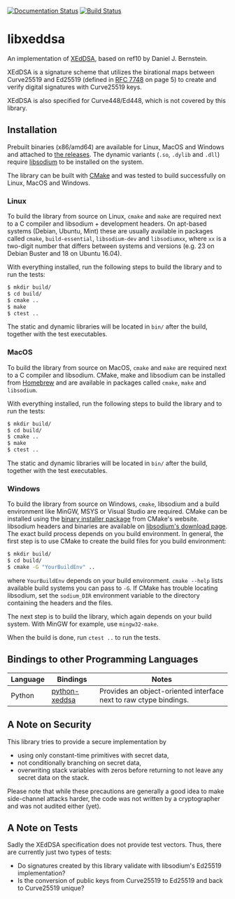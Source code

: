 [![Documentation Status](https://readthedocs.org/projects/libxeddsa/badge/?version=latest)](https://libxeddsa.readthedocs.io/en/latest/?badge=latest)
[![Build Status](https://travis-ci.org/Syndace/libxeddsa.svg?branch=master)](https://travis-ci.org/Syndace/libxeddsa)

# libxeddsa #

An implementation of [XEdDSA](https://www.signal.org/docs/specifications/xeddsa/), based on ref10 by Daniel J. Bernstein.

XEdDSA is a signature scheme that utilizes the birational maps between Curve25519 and Ed25519 (defined in [RFC 7748](https://tools.ietf.org/html/rfc7748) on page 5) to create and verify digital signatures with Curve25519 keys.

XEdDSA is also specified for Curve448/Ed448, which is not covered by this library.

## Installation ##

Prebuilt binaries (x86/amd64) are available for Linux, MacOS and Windows and attached to [the releases](https://github.com/Syndace/libxeddsa/releases). The dynamic variants (`.so`, `.dylib` and `.dll`) require [libsodium](https://download.libsodium.org/doc/) to be installed on the system.

The library can be built with [CMake](https://cmake.org/) and was tested to build successfully on Linux, MacOS and Windows.

### Linux ###

To build the library from source on Linux, `cmake` and `make` are required next to a C compiler and libsodium + development headers. On apt-based systems (Debian, Ubuntu, Mint) these are usually available in packages called `cmake`, `build-essential`, `libsodium-dev` and `libsodiumxx`, where `xx` is a two-digit number that differs between systems and versions (e.g. 23 on Debian Buster and 18 on Ubuntu 16.04).

With everything installed, run the following steps to build the library and to run the tests:

```Bash
$ mkdir build/
$ cd build/
$ cmake ..
$ make
$ ctest ..
```

The static and dynamic libraries will be located in `bin/` after the build, together with the test executables.

### MacOS ###

To build the library from source on MacOS, `cmake` and `make` are required next to a C compiler and libsodium. CMake, make and libsodium can be installed from [Homebrew](https://brew.sh/) and are available in packages called `cmake`, `make` and `libsodium`.

With everything installed, run the following steps to build the library and to run the tests:

```Bash
$ mkdir build/
$ cd build/
$ cmake ..
$ make
$ ctest ..
```

The static and dynamic libraries will be located in `bin/` after the build, together with the test executables.

### Windows ###

To build the library from source on Windows, `cmake`, libsodium and a build environment like MinGW, MSYS or Visual Studio are required. CMake can be installed using the [binary installer package](https://cmake.org/download/) from CMake's website. libsodium headers and binaries are available on [libsodium's download page](https://download.libsodium.org/libsodium/releases/). The exact build process depends on you build environment. In general, the first step is to use CMake to create the build files for you build environment:

```Bash
$ mkdir build/
$ cd build/
$ cmake -G "YourBuildEnv" ..
```

where `YourBuildEnv` depends on your build environment. `cmake --help` lists available build systems you can pass to `-G`. If CMake has trouble locating libsodium, set the `sodium_DIR` environment variable to the directory containing the headers and the files.

The next step is to build the library, which again depends on your build system. With MinGW for example, use `mingw32-make`.

When the build is done, run `ctest ..` to run the tests.

## Bindings to other Programming Languages ##

| Language | Bindings | Notes |
|----------|----------|-------|
| Python   | [python-xeddsa](https://github.com/Syndace/python-xeddsa) | Provides an object-oriented interface next to raw ctype bindings. |

## A Note on Security ##

This library tries to provide a secure implementation by

- using only constant-time primitives with secret data,
- not conditionally branching on secret data,
- overwriting stack variables with zeros before returning to not leave any secret data on the stack.

Please note that while these precautions are generally a good idea to make side-channel attacks harder, the code was not written by a cryptographer and was not audited either (yet).

## A Note on Tests ##

Sadly the XEdDSA specification does not provide test vectors. Thus, there are currently just two types of tests:

- Do signatures created by this library validate with libsodium's Ed25519 implementation?
- Is the conversion of public keys from Curve25519 to Ed25519 and back to Curve25519 unique?
